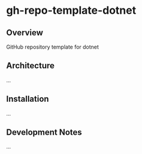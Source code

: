 # gh-repo-template-dotnet

## Overview
GitHub repository template for dotnet

## Architecture
...

## Installation
...

## Development Notes
...